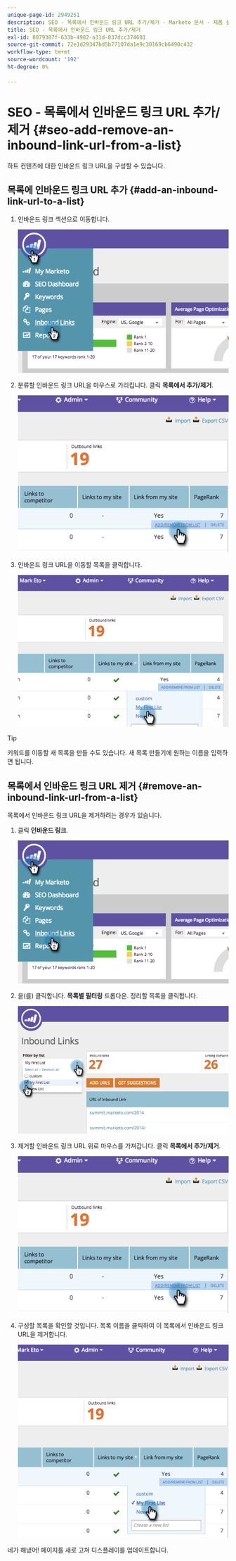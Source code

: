 ```yaml
---
unique-page-id: 2949251
description: SEO - 목록에서 인바운드 링크 URL 추가/제거 - Marketo 문서 - 제품 설명서
title: SEO - 목록에서 인바운드 링크 URL 추가/제거
exl-id: 8079387f-633b-4982-a31d-837dcc374601
source-git-commit: 72e1d29347bd5b77107da1e9c30169cb6490c432
workflow-type: tm+mt
source-wordcount: '192'
ht-degree: 0%

---
```


# SEO - 목록에서 인바운드 링크 URL 추가/제거 {#seo-add-remove-an-inbound-link-url-from-a-list}

하트 컨텐츠에 대한 인바운드 링크 URL을 구성할 수 있습니다.

## 목록에 인바운드 링크 URL 추가 {#add-an-inbound-link-url-to-a-list}

1. 인바운드 링크 섹션으로 이동합니다.

   ![](assets/image2014-11-20-18-3a27-3a27.png)

1. 분류할 인바운드 링크 URL을 마우스로 가리킵니다. 클릭 **목록에서 추가/제거**.

   ![](assets/image2014-11-20-18-3a27-3a40.png)

1. 인바운드 링크 URL을 이동할 목록을 클릭합니다.

   ![](assets/image2014-11-20-18-3a28-3a18.png)

>[!TIP]
>
>키워드를 이동할 새 목록을 만들 수도 있습니다. 새 목록 만들기에 원하는 이름을 입력하면 됩니다.

## 목록에서 인바운드 링크 URL 제거 {#remove-an-inbound-link-url-from-a-list}

목록에서 인바운드 링크 URL을 제거하려는 경우가 있습니다.

1. 클릭 **인바운드 링크**.

   ![](assets/image2014-11-20-18-3a28-3a41.png)

1. 을(를) 클릭합니다. **목록별 필터링** 드롭다운. 정리할 목록을 클릭합니다.

   ![](assets/image2014-11-20-18-3a28-3a57.png)

1. 제거할 인바운드 링크 URL 위로 마우스를 가져갑니다. 클릭 **목록에서 추가/제거**.

   ![](assets/image2014-11-20-18-3a29-3a56.png)

1. 구성할 목록을 확인할 것입니다. 목록 이름을 클릭하여 이 목록에서 인바운드 링크 URL을 제거합니다.

   ![](assets/image2014-11-20-18-3a30-3a10.png)

네가 해냈어! 페이지를 새로 고쳐 디스플레이를 업데이트합니다.

